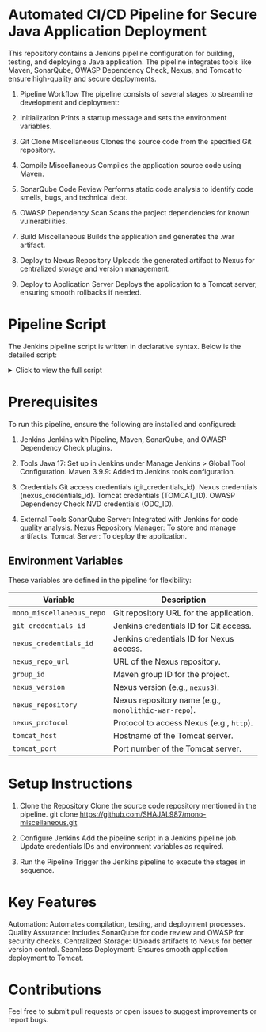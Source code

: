# Automated CI/CD Pipeline for Secure Java Application Deployment

This repository contains a Jenkins pipeline configuration for building, testing, and deploying a Java application. The pipeline integrates tools like Maven, SonarQube, OWASP Dependency Check, Nexus, and Tomcat to ensure high-quality and secure deployments.

1. Pipeline Workflow
The pipeline consists of several stages to streamline development and deployment:

2. Initialization
Prints a startup message and sets the environment variables.

3. Git Clone Miscellaneous
Clones the source code from the specified Git repository.

4. Compile Miscellaneous
Compiles the application source code using Maven.

5. SonarQube Code Review
Performs static code analysis to identify code smells, bugs, and technical debt.

6. OWASP Dependency Scan
Scans the project dependencies for known vulnerabilities.

7. Build Miscellaneous
Builds the application and generates the .war artifact.

8. Deploy to Nexus Repository
Uploads the generated artifact to Nexus for centralized storage and version management.

9. Deploy to Application Server
Deploys the application to a Tomcat server, ensuring smooth rollbacks if needed.

# Pipeline Script

The Jenkins pipeline script is written in declarative syntax. Below is the detailed script:

<details> <summary>Click to view the full script</summary>
pipeline {
    agent any

    tools {
        jdk 'Java17'
        maven 'Maven_3_9_9'
    }

    environment {
        mono_miscellaneous_repo = 'https://github.com/SHAJAL987/mono-miscellaneous.git'
        git_credentials_id = 'GIT_ACCESS_000000111222'
        nexus_credentials_id = '391a3d38-676a-42b5-a5ce-6d66a236eb7f'
        nexus_repo_url = '192.168.0.102:8081'
        group_id = 'com.mono'
        nexus_version = 'nexus3'
        nexus_repository = 'monolithic-war-repo'
        nexus_protocol = 'http'
        tomcat_host= '192.168.0.102'
        tomcat_port= '8181'
    }

    stages {
        stage('Initialization') {
            steps {
                echo 'Pipeline has started!'
            }
        }

        stage('Git Clone Miscellaneous') {
            steps {
                dir('miscellaneous') {
                    checkout([
                        $class: 'GitSCM',
                        branches: [[name: '*/main']],
                        doGenerateSubmoduleConfigurations: false,
                        extensions: [],
                        userRemoteConfigs: [[credentialsId: env.git_credentials_id, url: env.mono_miscellaneous_repo]]
                    ])
                }
            }
        }

        stage('Compile Miscellaneous') {
            steps {
                dir('miscellaneous') {
                    sh 'mvn clean compile'
                }
            }
        }

        stage('SonarQube Code Review') {
            steps {
                dir('miscellaneous') {
                    withSonarQubeEnv('sonarserver') {
                        sh 'mvn sonar:sonar -Dsonar.projectKey=miscellaneous_project_key -Dsonar.java.binaries=target/classes'
                    }
                }
            }
        }

        stage('OWASP Dependency Scan') {
            steps {
                dir('miscellaneous') {
                    dependencyCheck additionalArguments: '-s target', nvdCredentialsId: 'ODC_ID', odcInstallation: 'ODC_Installation'
                }
            }
        }

        stage('OWASP Dependency Scan Report') {
            steps {
                dir('miscellaneous') {
                    dependencyCheckPublisher pattern: '**/dependency-check-report.xml'
                }
            }
        }
        
        stage('Build Miscellaneous') {
            steps {
                dir('miscellaneous') {
                    sh 'mvn clean install'
                }
            }
        }

        stage('Deploy to Nexus Repository') {
            steps {
                dir('miscellaneous') {
                    script {
                        pom = readMavenPom file: "pom.xml"
                        filesByGlob = findFiles(glob: "target/*.${pom.packaging}")
                        
                        if (filesByGlob.length > 0) {
                            env.artifactPath = filesByGlob[0].path
                            
                            nexusArtifactUploader artifacts: [
                                [
                                    artifactId: 'miscellaneous', 
                                    classifier: '',          
                                    file: filesByGlob[0].path,  // Use the dynamically fetched artifactPath
                                    type: 'war'
                                ]
                            ], 
                            credentialsId: env.nexus_credentials_id, 
                            groupId: env.group_id, 
                            nexusUrl: env.nexus_repo_url, 
                            nexusVersion: env.nexus_version, 
                            protocol: env.nexus_protocol, 
                            repository: env.nexus_repository, 
                            version: pom.version  // Use the dynamically fetched version
                            
                        } else {
                            error "Artifact file not found in target directory"
                        }
                    }
                }
            }
        }
        
        stage('Deploy to Application Server') {
            steps {
                dir('miscellaneous') {
                    script {
                        def sourceFilePath = "${env.WORKSPACE}/miscellaneous/target/miscellaneous-${pom.version}.war"
                        def renamedFilePath = "${env.WORKSPACE}/miscellaneous/target/app.war"
                        def TOMCAT_HOST = env.tomcat_host
                        def TOMCAT_PORT = env.tomcat_port
                        
                        // Rename the WAR file to miscellaneous.war
                        sh "mv ${sourceFilePath} ${renamedFilePath}"
                        
                        // Use credentials for Tomcat deployment
                        withCredentials([usernamePassword(credentialsId: 'TOMCAT_ID', usernameVariable: 'TOMCAT_USERNAME', passwordVariable: 'TOMCAT_PASSWORD')]) {
                            
                            // Check if miscellaneous.war exists on the Tomcat server
                            def warExists = sh(script: "curl -u ${TOMCAT_USERNAME}:${TOMCAT_PASSWORD} --silent --fail http://${TOMCAT_HOST}:${TOMCAT_PORT}/manager/text/list | grep '/app:'", returnStatus: true)
                            echo "Checking if miscellaneous app exists on Tomcat: ${warExists}"
                            
                            // If miscellaneous exists, undeploy it
                            if (warExists == 0) {
                                sh "curl -u ${TOMCAT_USERNAME}:${TOMCAT_PASSWORD} --silent --request GET http://${TOMCAT_HOST}:${TOMCAT_PORT}/manager/text/undeploy?path=/app"
                                echo "Previous app undeployed successfully"
                            } else {
                                echo "No existing  app found. Proceeding with deployment."
                            }
                            
                            // Deploy the new WAR file
                            sh """
                                curl -u ${TOMCAT_USERNAME}:${TOMCAT_PASSWORD} \
                                    --silent --upload-file ${renamedFilePath} \
                                    http://${TOMCAT_HOST}:${TOMCAT_PORT}/manager/text/deploy?path=/app
                            """
                            echo "New app deployed successfully"
                        }
                    }
                }
            }
        }


    }

    post {
        always {
            cleanWs()
        }
    }
}
</details>

# Prerequisites
To run this pipeline, ensure the following are installed and configured:

1. Jenkins
  Jenkins with Pipeline, Maven, SonarQube, and OWASP Dependency Check plugins.

2. Tools
  Java 17: Set up in Jenkins under Manage Jenkins > Global Tool Configuration.
  Maven 3.9.9: Added to Jenkins tools configuration.

3. Credentials
  Git access credentials (git_credentials_id).
  Nexus credentials (nexus_credentials_id).
  Tomcat credentials (TOMCAT_ID).
  OWASP Dependency Check NVD credentials (ODC_ID).

3. External Tools
  SonarQube Server: Integrated with Jenkins for code quality analysis.
  Nexus Repository Manager: To store and manage artifacts.
  Tomcat Server: To deploy the application.

## Environment Variables

These variables are defined in the pipeline for flexibility:

| Variable               | Description                                            |
|------------------------|--------------------------------------------------------|
| `mono_miscellaneous_repo` | Git repository URL for the application.               |
| `git_credentials_id`   | Jenkins credentials ID for Git access.                 |
| `nexus_credentials_id` | Jenkins credentials ID for Nexus access.               |
| `nexus_repo_url`       | URL of the Nexus repository.                           |
| `group_id`             | Maven group ID for the project.                        |
| `nexus_version`        | Nexus version (e.g., `nexus3`).                        |
| `nexus_repository`     | Nexus repository name (e.g., `monolithic-war-repo`).   |
| `nexus_protocol`       | Protocol to access Nexus (e.g., `http`).               |
| `tomcat_host`          | Hostname of the Tomcat server.                         |
| `tomcat_port`          | Port number of the Tomcat server.                      |


# Setup Instructions

1. Clone the Repository
Clone the source code repository mentioned in the pipeline.
  git clone https://github.com/SHAJAL987/mono-miscellaneous.git

3. Configure Jenkins
  Add the pipeline script in a Jenkins pipeline job.
  Update credentials IDs and environment variables as required.
4. Run the Pipeline
  Trigger the Jenkins pipeline to execute the stages in sequence.

# Key Features

Automation: Automates compilation, testing, and deployment processes.
Quality Assurance: Includes SonarQube for code review and OWASP for security checks.
Centralized Storage: Uploads artifacts to Nexus for better version control.
Seamless Deployment: Ensures smooth application deployment to Tomcat.

# Contributions

Feel free to submit pull requests or open issues to suggest improvements or report bugs.




